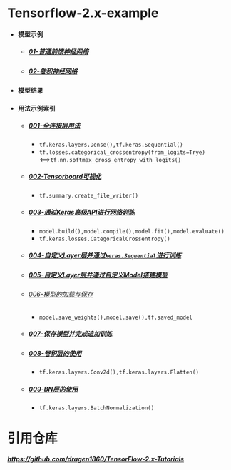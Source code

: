 # Tensorflow-2.x-example
- #### 模型示例

  - ##### [01-普通前馈神经网络](./01_FC/README.md)

  - ##### [02-卷积神经网络](./02_CNN/README.md)

- #### 模型结果

- #### 用法示例索引

  - ##### [001-全连接层用法](./01_FC/README.md)
  
    - `tf.keras.layers.Dense(),tf.keras.Sequential()`
    - `tf.losses.categorical_crossentropy(from_logits=Trye)`<==>`tf.nn.softmax_cross_entropy_with_logits()`
  
  - ##### [002-Tensorboard可视化](./01_FC/README.md)
  
    - `tf.summary.create_file_writer()`
  
  - ##### [003-通过Keras高级API进行网络训练](./01_FC/README.md)
  
    - `model.build(),model.compile(),model.fit(),model.evaluate()`
    - `tf.keras.losses.CategoricalCrossentropy()`
  
  - ##### [004-自定义Layer层并通过`keras.Sequential`进行训练](./01_FC/README.md)
  
  - ##### [005-自定义Layer层并通过自定义Model搭建模型](./01_FC/README.md)
  
  - ###### [006-模型的加载与保存](./01_FC/README.md)
  
    - `model.save_weights(),model.save(),tf.saved_model`
    
  - ##### [007-保存模型并完成追加训练](./01_FC/README.md)
  
  - ##### [008-卷积层的使用](./02_CNN/README.md)
  
    - `tf.keras.layers.Conv2d(),tf.keras.layers.Flatten()`
  
  - ##### [009-BN层的使用](./02_CNN/README.md)
  
    - `tf.keras.layers.BatchNormalization()`





# 引用仓库

##### https://github.com/dragen1860/TensorFlow-2.x-Tutorials